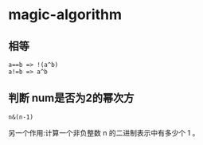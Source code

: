 # magic-algorithm

## 相等
```
a==b => !(a^b)
a!=b => a^b
```

## 判断 num是否为2的幂次方
```
n&(n-1)
```

另一个作用:计算一个非负整数 n 的二进制表示中有多少个 1 。


